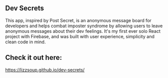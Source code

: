 ## Dev Secrets

This app, inspired by Post Secret, is an anonymous message board for developers and helps combat imposter syndrome by allowing users to leave anonymous messages about their dev feelings. It's my first ever solo React project with Firebase, and was built with user experience, simplicity and clean code in mind. 

## Check it out here:

https://lizzsoup.github.io/dev-secrets/
